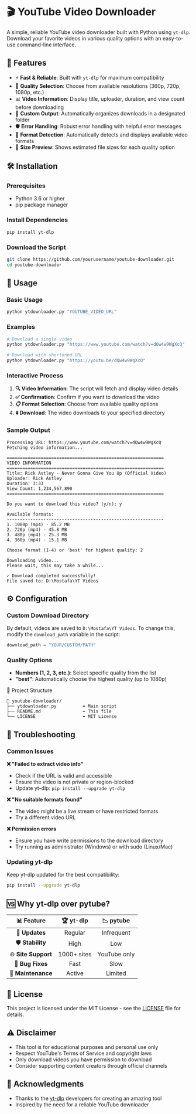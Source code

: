 # 🎬 YouTube Video Downloader

A simple, reliable YouTube video downloader built with Python using `yt-dlp`. Download your favorite videos in various quality options with an easy-to-use command-line interface.

## 🚀 Features

- ⚡ **Fast & Reliable**: Built with `yt-dlp` for maximum compatibility
- 🎯 **Quality Selection**: Choose from available resolutions (360p, 720p, 1080p, etc.)
- 📊 **Video Information**: Display title, uploader, duration, and view count before downloading
- 📁 **Custom Output**: Automatically organizes downloads in a designated folder
- 🛡️ **Error Handling**: Robust error handling with helpful error messages
- 🔄 **Format Detection**: Automatically detects and displays available video formats
- 💾 **Size Preview**: Shows estimated file sizes for each quality option

## 🛠️ Installation

### Prerequisites
- Python 3.6 or higher
- pip package manager

### Install Dependencies

```bash
pip install yt-dlp
```

### Download the Script

```bash
git clone https://github.com/yourusername/youtube-downloader.git
cd youtube-downloader
```

## 🚀 Usage

### Basic Usage

```bash
python ytdownloader.py "YOUTUBE_VIDEO_URL"
```

### Examples

```bash
# Download a single video
python ytdownloader.py "https://www.youtube.com/watch?v=dQw4w9WgXcQ"

# Download with shortened URL
python ytdownloader.py "https://youtu.be/dQw4w9WgXcQ"
```

### Interactive Process

1. **🔍 Video Information**: The script will fetch and display video details
2. **✅ Confirmation**: Confirm if you want to download the video
3. **📋 Format Selection**: Choose from available quality options
4. **⬇️ Download**: The video downloads to your specified directory

### Sample Output

```
Processing URL: https://www.youtube.com/watch?v=dQw4w9WgXcQ
Fetching video information...

============================================================
VIDEO INFORMATION
============================================================
Title: Rick Astley - Never Gonna Give You Up (Official Video)
Uploader: Rick Astley
Duration: 3:33
View Count: 1,234,567,890
============================================================

Do you want to download this video? (y/n): y

Available formats:
------------------------------------------------------------
1. 1080p (mp4) - 85.2 MB
2. 720p (mp4) - 45.8 MB
3. 480p (mp4) - 25.3 MB
4. 360p (mp4) - 15.1 MB

Choose format (1-4) or 'best' for highest quality: 2

Downloading video...
Please wait, this may take a while...

✓ Download completed successfully!
File saved to: D:\Mostafa\YT Videos
```

## ⚙️ Configuration

### Custom Download Directory

By default, videos are saved to `D:\Mostafa\YT Videos`. To change this, modify the `download_path` variable in the script:

```python
download_path = "YOUR/CUSTOM/PATH"
```

### Quality Options

- **Numbers (1, 2, 3, etc.)**: Select specific quality from the list
- **"best"**: Automatically choose the highest quality (up to 1080p)

📂 Project Structure
```
📂 youtube-downloader/
├── ytdownloader.py          ⬅️ Main script
├── README.md                ⬅️ This file
└── LICENSE                  ⬅️ MIT License
```

## 🔧 Troubleshooting

### Common Issues

**❌ "Failed to extract video info"**
- Check if the URL is valid and accessible
- Ensure the video is not private or region-blocked
- Update yt-dlp: `pip install --upgrade yt-dlp`

**❌ "No suitable formats found"**
- The video might be a live stream or have restricted formats
- Try a different video URL

**❌ Permission errors**
- Ensure you have write permissions to the download directory
- Try running as administrator (Windows) or with sudo (Linux/Mac)

### Updating yt-dlp

Keep yt-dlp updated for the best compatibility:

```bash
pip install --upgrade yt-dlp
```

## 🆚 Why yt-dlp over pytube?
<div align="center">


| 📊 **Feature** | 🏆 **yt-dlp** | 📉 **pytube** |
|:---:|:---:|:---:|
| 🔄 **Updates** |  Regular |  Infrequent |
| 🛡️ **Stability** |  High |  Low |
| 🌐 **Site Support** |  1000+ sites |  YouTube only |
| 🐛 **Bug Fixes** |  Fast |  Slow |
| 📱 **Maintenance** |  Active |  Limited |

</div>

## 📄 License

This project is licensed under the MIT License - see the [LICENSE](LICENSE) file for details.

## ⚠️ Disclaimer

- This tool is for educational purposes and personal use only
- Respect YouTube's Terms of Service and copyright laws
- Only download videos you have permission to download
- Consider supporting content creators through official channels

## 🙏 Acknowledgments

- Thanks to the [yt-dlp](https://github.com/yt-dlp/yt-dlp) developers for creating an amazing tool
- Inspired by the need for a reliable YouTube downloader
